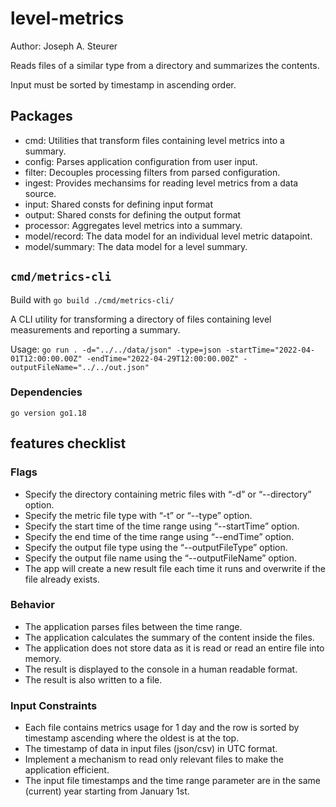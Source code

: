 # level-metrics

Author: Joseph A. Steurer

Reads files of a similar type from a directory and summarizes the contents. 

Input must be sorted by timestamp in ascending order. 

## Packages
 * cmd: Utilities that transform files containing level metrics into a summary.
 * config: Parses application configuration from user input.
 * filter: Decouples processing filters from parsed configuration.
 * ingest: Provides mechansims for reading level metrics from a data source.
 * input: Shared consts for defining input format
 * output: Shared consts for defining the output format
 * processor: Aggregates level metrics into a summary.
 * model/record: The data model for an individual level metric datapoint.
 * model/summary: The data model for a level summary.
 
## `cmd/metrics-cli`
Build with `go build ./cmd/metrics-cli/`

A CLI utility for transforming a directory of files containing level measurements and reporting a summary.

Usage:
```go run . -d="../../data/json" -type=json -startTime="2022-04-01T12:00:00.00Z" -endTime="2022-04-29T12:00:00.00Z" -outputFileName="../../out.json"```  


### Dependencies

`go version go1.18`

## features checklist
### Flags
* Specify the directory containing metric files with “-d” or “--directory” option.
* Specify the metric file type with “-t” or “--type” option. 
* Specify the start time of the time range using “--startTime” option.
* Specify the end time of the time range using “--endTime” option.  
* Specify the output file type using the “--outputFileType” option. 
* Specify the output file name using the “--outputFileName” option.  
* The app will create a new result file each time it runs and overwrite if the file already exists.

### Behavior
* The application parses files between the time range. 
* The application calculates the summary of the content inside the files.
* The application does not store data as it is read or read an entire file into memory.
* The result is displayed to the console in a human readable format. 
* The result is also written to a file. 

### Input Constraints
* Each file contains metrics usage for 1 day and the row is sorted by timestamp ascending where the oldest is at the top.
* The timestamp of data in input files (json/csv) in UTC format.
* Implement a mechanism to read only relevant files to make the application efficient. 
* The input file timestamps and the time range parameter are in the same (current) year starting from January 1st.
